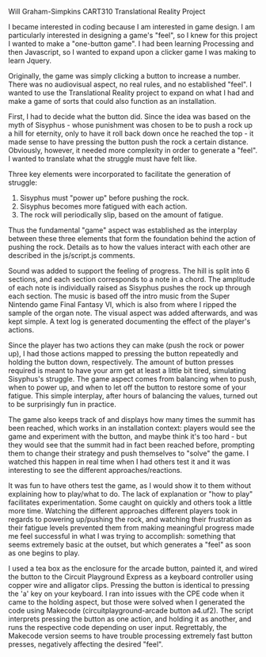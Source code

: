 Will Graham-Simpkins
CART310
Translational Reality Project

I became interested in coding because I am interested in game design. I am particularly interested in designing a game's "feel", so I knew for this project I wanted to make a "one-button game". I had been learning Processing and then Javascript, so I wanted to expand upon a clicker game I was making to learn Jquery.

Originally, the game was simply clicking a button to increase a number. There was no audiovisual aspect, no real rules, and no established "feel". I wanted to use the Translational Reality project to expand on what I had and make a game of sorts that could also function as an installation.

First, I had to decide what the button did. Since the idea was based on the myth of Sisyphus - whose punishment was chosen to be to push a rock up a hill for eternity, only to have it roll back down once he reached the top - it made sense to have pressing the button push the rock a certain distance. Obviously, however, it needed more complexity in order to generate a "feel". I wanted to translate what the struggle must have felt like.

Three key elements were incorporated to facilitate the generation of struggle:
1. Sisyphus must "power up" before pushing the rock.
2. Sisyphus becomes more fatigued with each action.
2. The rock will periodically slip, based on the amount of fatigue.

Thus the fundamental "game" aspect was established as the interplay between these three elements that form the foundation behind the action of pushing the rock. Details as to how the values interact with each other are described in the js/script.js comments.

Sound was added to support the feeling of progress. The hill is split into 6 sections, and each section corresponds to a note in a chord. The amplitude of each note is individually raised as Sisyphus pushes the rock up through each section. The music is based off the intro music from the Super Nintendo game Final Fantasy VI, which is also from where I ripped the sample of the organ note. The visual aspect was added afterwards, and was kept simple. A text log is generated documenting the effect of the player's actions.

Since the player has two actions they can make (push the rock or power up), I had those actions mapped to pressing the button repeatedly and holding the button down, respectively. The amount of button presses required is meant to have your arm get at least a little bit tired, simulating Sisyphus's struggle. The game aspect comes from balancing when to push, when to power up, and when to let off the button to restore some of your fatigue. This simple interplay, after hours of balancing the values, turned out to be surprisingly fun in practice.

The game also keeps track of and displays how many times the summit has been reached, which works in an installation context: players would see the game and experiment with the button, and maybe think it's too hard - but they would see that the summit had in fact been reached before, prompting them to change their strategy and push themselves to "solve" the game. I watched this happen in real time when I had others test it and it was interesting to see the different approaches/reactions.

It was fun to have others test the game, as I would show it to them without explaining how to play/what to do. The lack of explanation or "how to play" facilitates experimentation. Some caught on quickly and others took a little more time. Watching the different approaches different players took in regards to powering up/pushing the rock, and watching their frustration as their fatigue levels prevented them from making meaningful progress made me feel successful in what I was trying to accomplish: something that seems extremely basic at the outset, but which generates a "feel" as soon as one begins to play.

I used a tea box as the enclosure for the arcade button, painted it, and wired the button to the Circuit Playground Express as a keyboard controller using copper wire and alligator clips. Pressing the button is identical to pressing the 'a' key on your keyboard. I ran into issues with the CPE code when it came to the holding aspect, but those were solved when I generated the code using Makecode (circuitplayground-arcade button a4.uf2). The script interprets pressing the button as one action, and holding it as another, and runs the respective code depending on user input. Regrettably, the Makecode version seems to have trouble processing extremely fast button presses, negatively affecting the desired "feel".
